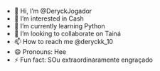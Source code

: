 - 👋 Hi, I’m @DeryckJogador
- 👀 I’m interested in Cash
- 🌱 I’m currently learning Python
- 💞️ I’m looking to collaborate on Tainá
- 📫 How to reach me @deryckk_10
- 😄 Pronouns: Hee
- ⚡ Fun fact: SOu extraordinaramente engraçado

<!---
DeryckJogador/DeryckJogador is a ✨ special ✨ repository because its `README.md` (this file) appears on your GitHub profile.
You can click the Preview link to take a look at your changes.
--->
